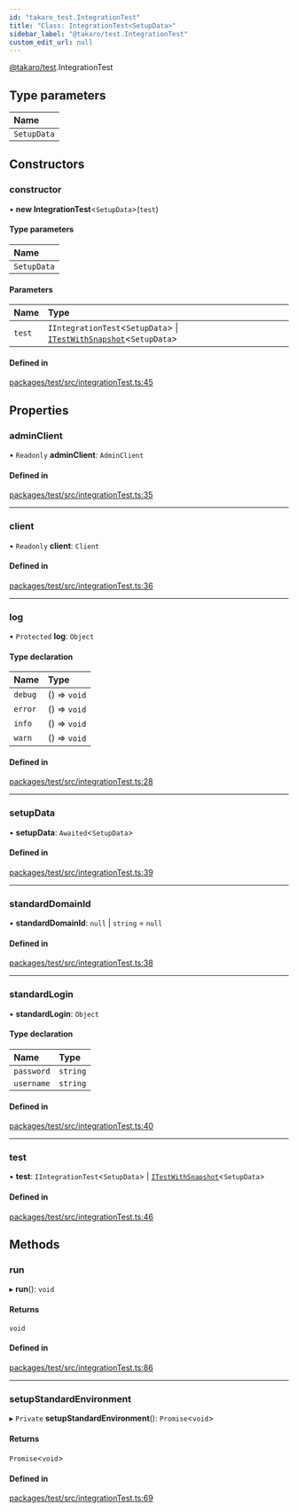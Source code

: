 ```yaml
---
id: "takaro_test.IntegrationTest"
title: "Class: IntegrationTest<SetupData>"
sidebar_label: "@takaro/test.IntegrationTest"
custom_edit_url: null
---
```


[@takaro/test](../modules/takaro_test.md).IntegrationTest

## Type parameters

| Name |
| :------ |
| `SetupData` |

## Constructors

### constructor

• **new IntegrationTest**<`SetupData`\>(`test`)

#### Type parameters

| Name |
| :------ |
| `SetupData` |

#### Parameters

| Name | Type |
| :------ | :------ |
| `test` | `IIntegrationTest`<`SetupData`\> \| [`ITestWithSnapshot`](takaro_test.snapshot.ITestWithSnapshot.md)<`SetupData`\> |

#### Defined in

[packages/test/src/integrationTest.ts:45](https://github.com/niekcandaele/Takaro/blob/91fb19b/packages/test/src/integrationTest.ts#L45)

## Properties

### adminClient

• `Readonly` **adminClient**: `AdminClient`

#### Defined in

[packages/test/src/integrationTest.ts:35](https://github.com/niekcandaele/Takaro/blob/91fb19b/packages/test/src/integrationTest.ts#L35)

___

### client

• `Readonly` **client**: `Client`

#### Defined in

[packages/test/src/integrationTest.ts:36](https://github.com/niekcandaele/Takaro/blob/91fb19b/packages/test/src/integrationTest.ts#L36)

___

### log

• `Protected` **log**: `Object`

#### Type declaration

| Name | Type |
| :------ | :------ |
| `debug` | () => `void` |
| `error` | () => `void` |
| `info` | () => `void` |
| `warn` | () => `void` |

#### Defined in

[packages/test/src/integrationTest.ts:28](https://github.com/niekcandaele/Takaro/blob/91fb19b/packages/test/src/integrationTest.ts#L28)

___

### setupData

• **setupData**: `Awaited`<`SetupData`\>

#### Defined in

[packages/test/src/integrationTest.ts:39](https://github.com/niekcandaele/Takaro/blob/91fb19b/packages/test/src/integrationTest.ts#L39)

___

### standardDomainId

• **standardDomainId**: ``null`` \| `string` = `null`

#### Defined in

[packages/test/src/integrationTest.ts:38](https://github.com/niekcandaele/Takaro/blob/91fb19b/packages/test/src/integrationTest.ts#L38)

___

### standardLogin

• **standardLogin**: `Object`

#### Type declaration

| Name | Type |
| :------ | :------ |
| `password` | `string` |
| `username` | `string` |

#### Defined in

[packages/test/src/integrationTest.ts:40](https://github.com/niekcandaele/Takaro/blob/91fb19b/packages/test/src/integrationTest.ts#L40)

___

### test

• **test**: `IIntegrationTest`<`SetupData`\> \| [`ITestWithSnapshot`](takaro_test.snapshot.ITestWithSnapshot.md)<`SetupData`\>

#### Defined in

[packages/test/src/integrationTest.ts:46](https://github.com/niekcandaele/Takaro/blob/91fb19b/packages/test/src/integrationTest.ts#L46)

## Methods

### run

▸ **run**(): `void`

#### Returns

`void`

#### Defined in

[packages/test/src/integrationTest.ts:86](https://github.com/niekcandaele/Takaro/blob/91fb19b/packages/test/src/integrationTest.ts#L86)

___

### setupStandardEnvironment

▸ `Private` **setupStandardEnvironment**(): `Promise`<`void`\>

#### Returns

`Promise`<`void`\>

#### Defined in

[packages/test/src/integrationTest.ts:69](https://github.com/niekcandaele/Takaro/blob/91fb19b/packages/test/src/integrationTest.ts#L69)
